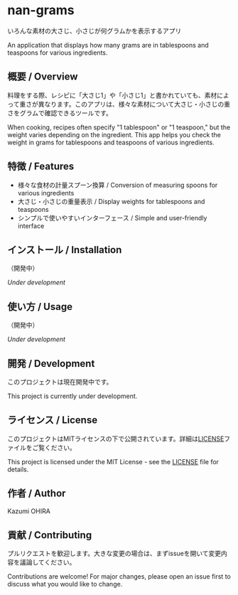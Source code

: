 # nan-grams

いろんな素材の大さじ、小さじが何グラムかを表示するアプリ

An application that displays how many grams are in tablespoons and teaspoons for various ingredients.

## 概要 / Overview

料理をする際、レシピに「大さじ1」や「小さじ1」と書かれていても、素材によって重さが異なります。このアプリは、様々な素材について大さじ・小さじの重さをグラムで確認できるツールです。

When cooking, recipes often specify "1 tablespoon" or "1 teaspoon," but the weight varies depending on the ingredient. This app helps you check the weight in grams for tablespoons and teaspoons of various ingredients.

## 特徴 / Features

- 様々な食材の計量スプーン換算 / Conversion of measuring spoons for various ingredients
- 大さじ・小さじの重量表示 / Display weights for tablespoons and teaspoons
- シンプルで使いやすいインターフェース / Simple and user-friendly interface

## インストール / Installation

（開発中）

*Under development*

## 使い方 / Usage

（開発中）

*Under development*

## 開発 / Development

このプロジェクトは現在開発中です。

This project is currently under development.

## ライセンス / License

このプロジェクトはMITライセンスの下で公開されています。詳細は[LICENSE](LICENSE)ファイルをご覧ください。

This project is licensed under the MIT License - see the [LICENSE](LICENSE) file for details.

## 作者 / Author

Kazumi OHIRA

## 貢献 / Contributing

プルリクエストを歓迎します。大きな変更の場合は、まずissueを開いて変更内容を議論してください。

Contributions are welcome! For major changes, please open an issue first to discuss what you would like to change.
